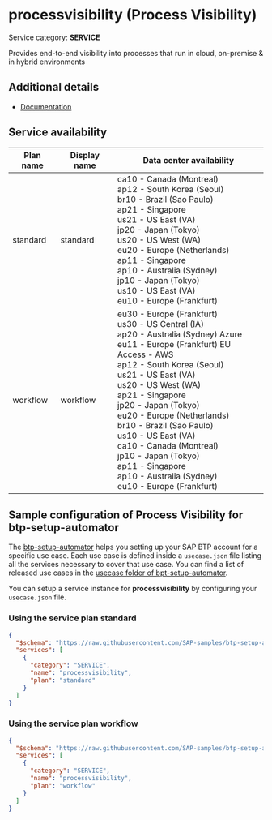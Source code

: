 # **processvisibility** (Process Visibility)

Service category: **SERVICE**

Provides end-to-end visibility into processes that run in cloud, on-premise & in hybrid environments

## Additional details

- [Documentation](https://help.sap.com/viewer/product/VISIBILITY_SERVICE/Cloud/en-US)

## Service availability

| Plan name | Display name | Data center availability  |
|------|----------------|---------------------------|
|  standard  |  standard  | ca10 - Canada (Montreal)<br> ap12 - South Korea (Seoul)<br> br10 - Brazil (Sao Paulo)<br> ap21 - Singapore<br> us21 - US East (VA)<br> jp20 - Japan (Tokyo)<br> us20 - US West (WA)<br> eu20 - Europe (Netherlands)<br> ap11 - Singapore<br> ap10 - Australia (Sydney)<br> jp10 - Japan (Tokyo)<br> us10 - US East (VA)<br> eu10 - Europe (Frankfurt)  |
|  workflow  |  workflow  | eu30 - Europe (Frankfurt)<br> us30 - US Central (IA)<br> ap20 - Australia (Sydney) Azure<br> eu11 - Europe (Frankfurt) EU Access - AWS<br> ap12 - South Korea (Seoul)<br> us21 - US East (VA)<br> us20 - US West (WA)<br> ap21 - Singapore<br> jp20 - Japan (Tokyo)<br> eu20 - Europe (Netherlands)<br> br10 - Brazil (Sao Paulo)<br> us10 - US East (VA)<br> ca10 - Canada (Montreal)<br> jp10 - Japan (Tokyo)<br> ap11 - Singapore<br> ap10 - Australia (Sydney)<br> eu10 - Europe (Frankfurt)  |

## Sample configuration of **Process Visibility** for btp-setup-automator

The [btp-setup-automator](https://github.com/SAP-samples/btp-setup-automator) helps you setting up your SAP BTP account for a specific use case. Each use case is defined inside a `usecase.json` file listing all the services necessary to cover that use case. You can find a list of released use cases in the [usecase folder of bpt-setup-automator](https://github.com/SAP-samples/btp-setup-automator/tree/main/usecases).

You can setup a service instance for **processvisibility** by configuring your `usecase.json` file.

### Using the service plan **standard**

```json
{
  "$schema": "https://raw.githubusercontent.com/SAP-samples/btp-setup-automator/main/libs/btpsa-usecase.json",
  "services": [
    {
      "category": "SERVICE",
      "name": "processvisibility",
      "plan": "standard"
    }
  ]
}
```

### Using the service plan **workflow**

```json
{
  "$schema": "https://raw.githubusercontent.com/SAP-samples/btp-setup-automator/main/libs/btpsa-usecase.json",
  "services": [
    {
      "category": "SERVICE",
      "name": "processvisibility",
      "plan": "workflow"
    }
  ]
}
```
